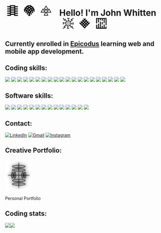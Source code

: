 # <p align="center"> ![logo](./img/87.png) &nbsp; ![logo](./img/40.png) &nbsp; ![logo](./img/31.png) &nbsp;&nbsp; **Hello! I'm John Whitten** &nbsp;&nbsp; ![logo](./img/11.png) &nbsp; ![logo](./img/1.png) &nbsp; ![logo](./img/81.png)</p>

## Currently enrolled in <a href="https://www.epicodus.com/" target="_blank">Epicodus</a> learning web and mobile app development.

## **Coding skills:**

<a><img src="https://img.shields.io/badge/Bootstrap-white?style=for-the-badge&logo=bootstrap&logoColor=563D7C"/></a>
<a><img src="https://img.shields.io/badge/C%23-white?style=for-the-badge&logo=c-sharp&logoColor=239120"/></a>
<a><img src="https://img.shields.io/badge/CSS3-white?style=for-the-badge&logo=css3&logoColor=1572B6"/></a>
<a><img src="https://img.shields.io/badge/GIT-white?style=for-the-badge&logo=git&logoColor=E44C30"/></a>
<a><img src="https://img.shields.io/badge/GitHub-white?style=for-the-badge&logo=github&logoColor=black"/></a>
<a><img src="https://img.shields.io/badge/HTML5-white?style=for-the-badge&logo=html5&logoColor=E34F26"/></a>
<a><img src="https://img.shields.io/badge/JavaScript-white?style=for-the-badge&logo=javascript&logoColor=f0db4f"/></a>
<a><img src="https://img.shields.io/badge/Jest-white?style=for-the-badge&logo=jest&logoColor=C21325"/></a>
<a><img src="https://img.shields.io/badge/json-white?style=for-the-badge&logo=json&logoColor=5E5C5C"/></a>
<a><img src="https://img.shields.io/badge/jQuery-white?style=for-the-badge&logo=jquery&logoColor=0769AD"/></a>
<a><img src="https://img.shields.io/badge/Markdown-white?style=for-the-badge&logo=markdown&logoColor=black"/></a>
<a><img src="https://img.shields.io/badge/MySQL-white?style=for-the-badge&logo=mysql&logoColor=005C84"/></a>
<a><img src="https://img.shields.io/badge/.NET-white?style=for-the-badge&logo=dotnet&logoColor=512BD4"/></a>
<a><img src="https://img.shields.io/badge/Node.js-white?style=for-the-badge&logo=nodedotjs&logoColor=339933"/></a>
<a><img src="https://img.shields.io/badge/npm-white?style=for-the-badge&logo=npm&logoColor=CB3837"/></a>
<a><img src="https://img.shields.io/badge/Postman-white?style=for-the-badge&logo=Postman&logoColor=FF6C37"/></a>
<a><img src="https://img.shields.io/badge/Raspberry%20Pi-white?style=for-the-badge&logo=Raspberry%20Pi&logoColor=A22846"/></a>
<a><img src="https://img.shields.io/badge/React-white?style=for-the-badge&logo=react&logoColor=black"/></a>
<a><img src="https://img.shields.io/badge/Visual_Studio_Code-white?style=for-the-badge&logo=visual%20studio%20code&logoColor=0078D4"/></a>
<a><img src="https://img.shields.io/badge/Webpack-white?style=for-the-badge&logo=Webpack&logoColor=8DD6F9"/></a>

## **Software skills:**

<a><img src="https://img.shields.io/badge/Adobe%20after%20affects-white?style=for-the-badge&logo=Adobe%20after%20effects&logoColor=CF96FD"/></a>
<a><img src="https://img.shields.io/badge/Adobe%20Creative%20Cloud-white?style=for-the-badge&logo=Adobe%20Creative%20Cloud&logoColor=DA1F26"/></a>
<a><img src="https://img.shields.io/badge/Adobe%20Illustrator-white?style=for-the-badge&logo=adobe%20illustrator&logoColor=FF9A00"/></a>
<a><img src="https://img.shields.io/badge/Adobe%20InDesign-white?style=for-the-badge&logo=Adobe%20InDesign&logoColor=FF3366"/></a>
<a><img src="https://img.shields.io/badge/Adobe%20Lightroom-white?style=for-the-badge&logo=Adobe%20Lightroom&logoColor=31A8FF"/></a>
<a><img src="https://img.shields.io/badge/Adobe%20Photoshop-white?style=for-the-badge&logo=Adobe%20Photoshop&logoColor=31A8FF"/></a>
<a><img src="https://img.shields.io/badge/Adobe%20Premiere%20Pro-white?style=for-the-badge&logo=Adobe%20Premiere%20Pro&logoColor=9999FF"/></a>
<a><img src="https://img.shields.io/badge/Audacity-white?style=for-the-badge&logo=audacity&logoColor=225bff"/></a>
<a><img src="https://img.shields.io/badge/blender-white?style=for-the-badge&logo=blender&logoColor=F15B2A"/></a>
<a><img src="https://img.shields.io/badge/Discord-white?style=for-the-badge&logo=discord&logoColor=5865F2"/></a>
<a><img src="https://img.shields.io/badge/Google%20Meet-white?style=for-the-badge&logo=google-meet&logoColor=00897B"/></a>
<a><img src="https://img.shields.io/badge/mac%20os-white?style=for-the-badge&logo=apple&logoColor=black"/></a>
<a><img src="https://img.shields.io/badge/Sketch-white?style=for-the-badge&logo=sketch&logoColor=FFB387"/></a>
<a><img src="https://img.shields.io/badge/Zoom-white?style=for-the-badge&logo=zoom&logoColor=2D8CFF"/></a>

## **Contact:**

<a href="https://www.linkedin.com/in/johnwhitten-studio/"><img alt="LinkedIn" src="https://img.shields.io/badge/LinkedIn-white?style=for-the-badge&logo=linkedin&logoColor=1572B6"/></a>
<a href="mailto:johnwhitten.studio@gmail.com"><img alt="Gmail" src="https://img.shields.io/badge/Gmail-white?style=for-the-badge&logo=gmail&logoColor=D14836" /></a>
<a href="https://www.instagram.com/john.whitten/?hl=en"><img alt="Instagram" src="https://img.shields.io/badge/Instagram-white?style=for-the-badge&logo=instagram&logoColor=E4405F"/></a>

## **Creative Portfolio:**
<a href="https://www.johnwhitten.com/"><img alt="Personal Portfolio" src="./img/TS2_01.gif "/></a><figcaption> Personal Portfolio </figcaption>

## **Coding stats:**

<img align="left" height="170px" src="https://github-readme-stats.vercel.app/api?username=johnwhittenstudio&show_icons=true&theme=tokyonight" />
<img align="left" height="170px" src="https://github-readme-stats.vercel.app/api/top-langs/?username=johnwhittenstudio&layout=compact&theme=tokyonight" /><br>
